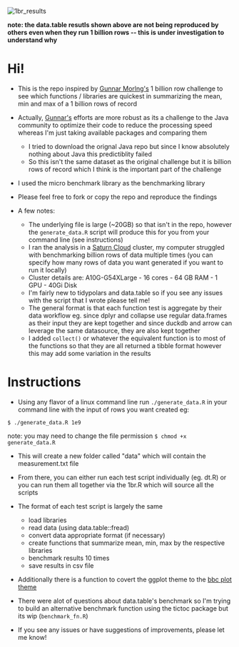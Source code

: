 
![1br_results](https://github.com/alejandrohagan/1br/assets/87534364/e4acbea1-9894-449f-bfb7-6e522f24cc55)

**note: the data.table resutls shown above are not being reproduced by others even when they run 1 billion rows -- this is under investigation to understand why**

# Hi!

-  This is the repo inspired by [Gunnar Morlng's](https://www.morling.dev/blog/one-billion-row-challenge/) 1 billion row challenge to see which functions / libraries are quickest in summarizing the mean, min and max of a 1 billion rows of record

-  Actually, [Gunnar's](https://twitter.com/gunnarmorling/) efforts are more robust as its a challenge to the Java community to optimize their code to reduce the processing speed whereas I'm just taking available packages and comparing them
  
    -  I tried to download the orignal Java repo but since I know absolutely  nothing about Java this predictiblity failed
    -  So this isn't the same dataset as the original challenge but it is billion rows of record which I think is the important part of the challenge
    
-  I used the micro benchmark library as the benchmarking library
-  Please feel free to fork or copy the repo and reproduce the findings

-  A few notes:
    
    -  The underlying file is large (~20GB) so that isn't in  the repo, however the `generate_data.R` script will produce this for you from your command line (see instructions)
    -  I ran the analysis in a [Saturn Cloud](https://saturncloud.io/) cluster, my computer struggled with benchmarking billion rows of data multiple times (you can specify how many rows of data you want generated if you want to run it locally)
      -   Cluster details are: A10G-G54XLarge - 16 cores - 64 GB RAM - 1 GPU - 40Gi Disk 
    -  I'm fairly new to tidypolars and data.table so if you see any issues with the script that I wrote please tell me!
    -  The general format is that each function test is aggregate by their data workflow eg. since dplyr and collapse use regular data.frames as their input they are kept together and since duckdb and arrow can leverage the same datasource, they are also kept together
    -  I added `collect()` or whatever the equivalent function is  to most of the functions so that they are all returned a tibble format however this may add some variation in the results

 # Instructions

 -  Using any flavor of a linux command line run `./generate_data.R` in your command line with the input of rows you want created eg:
 ```
$ ./generate_data.R 1e9
```
note: you may need to change the file permission `$ chmod +x generate_data.R`

-  This will create a new folder called "data" which will contain the measurement.txt file
-  From there, you can either run each test script individually (eg. dt.R) or you can run them all together via the 1br.R which will source all the scripts
-  The format of each test script is largely the same

    -  load libraries
    -  read data (using data.table::fread)
    -  convert data appropriate format (if necessary)
    -  create functions that summarize mean, min, max by the respective libraries
    -  benchmark results 10 times
    -  save results in csv file
    
- Additionally there is a function to covert the ggplot theme to the [bbc plot theme](https://bbc.github.io/rcookbook/)
- There were alot of questions about data.table's benchmark so I'm trying to build an alternative benchmark function using the tictoc package but its wip (`benchmark_fn.R`)

-  If you see any issues or have suggestions of improvements, please let me know!
